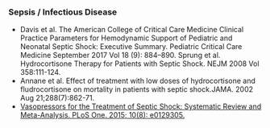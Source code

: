 ### Sepsis / Infectious Disease
- Davis et al. The American College of Critical Care Medicine Clinical Practice Parameters for Hemodynamic Support of Pediatric and Neonatal Septic Shock: Executive Summary. Pediatric Critical Care Medicine September 2017 Vol 18 (9): 884–890.
Sprung et al. Hydrocortisone Therapy for Patients with Septic Shock. NEJM 2008 Vol 358:111-124.
- Annane et al. Effect of treatment with low doses of hydrocortisone and fludrocortisone on mortality in patients with septic shock.JAMA. 2002 Aug 21;288(7):862-71.
- <a href = "https://www.ncbi.nlm.nih.gov/pmc/articles/PMC4523170/"> Vasopressors for the Treatment of Septic Shock: Systematic Review and Meta-Analysis. PLoS One. 2015; 10(8): e0129305. </a>

